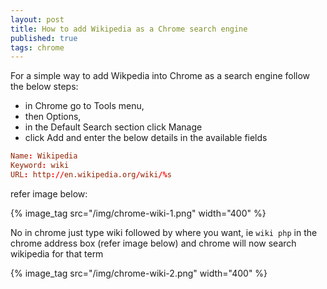```yaml
--- 
layout: post
title: How to add Wikipedia as a Chrome search engine
published: true
tags: chrome
---
```


For a simple way to add Wikpedia into Chrome as a search engine follow the below steps:

* in Chrome go to Tools menu, 
* then Options,
* in the Default Search section click Manage
* click Add and enter the below details in the available fields

``` conf
Name: Wikipedia
Keyword: wiki
URL: http://en.wikipedia.org/wiki/%s
```

refer image below:

{% image_tag src="/img/chrome-wiki-1.png" width="400" %}

No in chrome just type wiki followed by where you want, ie `wiki php` 
in the chrome address box (refer image below) and chrome will now search wikipedia for that term

{% image_tag src="/img/chrome-wiki-2.png" width="400" %}